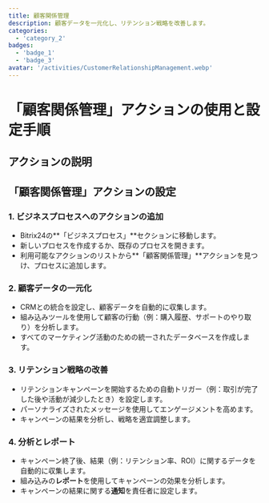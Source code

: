 ```yaml
---
title: 顧客関係管理
description: 顧客データを一元化し、リテンション戦略を改善します。
categories: 
  - 'category_2'
badges: 
  - 'badge_1'
  - 'badge_3'
avatar: '/activities/CustomerRelationshipManagement.webp'
---
```


# 「顧客関係管理」アクションの使用と設定手順

## アクションの説明

## **「顧客関係管理」アクションの設定**

### 1. ビジネスプロセスへのアクションの追加
- Bitrix24の**「ビジネスプロセス」**セクションに移動します。
- 新しいプロセスを作成するか、既存のプロセスを開きます。
- 利用可能なアクションのリストから**「顧客関係管理」**アクションを見つけ、プロセスに追加します。

### 2. 顧客データの一元化
- CRMとの統合を設定し、顧客データを自動的に収集します。
- 組み込みツールを使用して顧客の行動（例：購入履歴、サポートのやり取り）を分析します。
- すべてのマーケティング活動のための統一されたデータベースを作成します。

### 3. リテンション戦略の改善
- リテンションキャンペーンを開始するための自動トリガー（例：取引が完了した後や活動が減少したとき）を設定します。
- パーソナライズされたメッセージを使用してエンゲージメントを高めます。
- キャンペーンの結果を分析し、戦略を適宜調整します。

### 4. 分析とレポート
- キャンペーン終了後、結果（例：リテンション率、ROI）に関するデータを自動的に収集します。
- 組み込みの**レポート**を使用してキャンペーンの効果を分析します。
- キャンペーンの結果に関する**通知**を責任者に設定します。